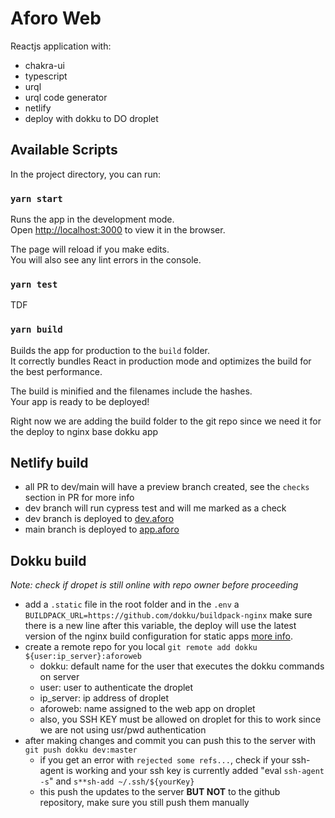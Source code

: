 # Aforo Web

Reactjs application with:

- chakra-ui
- typescript
- urql
- urql code generator
- netlify
- deploy with dokku to DO droplet

## Available Scripts

In the project directory, you can run:

### `yarn start`

Runs the app in the development mode.\
Open [http://localhost:3000](http://localhost:3000) to view it in the browser.

The page will reload if you make edits.\
You will also see any lint errors in the console.

### `yarn test`

TDF

### `yarn build`

Builds the app for production to the `build` folder.\
It correctly bundles React in production mode and optimizes the build for the best performance.

The build is minified and the filenames include the hashes.\
Your app is ready to be deployed!

Right now we are adding the build folder to the git repo since we need it for the deploy to nginx base dokku app

## Netlify build

- all PR to dev/main will have a preview branch created, see the `checks` section in PR for more info
- dev branch will run cypress test and will me marked as a check
- dev branch is deployed to [dev.aforo](https://dev.aforo.website/)
- main branch is deployed to [app.aforo](https://app.aforo.website/)

## Dokku build

_Note: check if dropet is still online with repo owner before proceeding_

- add a `.static` file in the root folder and in the `.env` a `BUILDPACK_URL=https://github.com/dokku/buildpack-nginx` make sure there is a new line after this variable, the deploy will use the latest version of the nginx build configuration for static apps [more info](https://github.com/dokku/buildpack-nginx).
- create a remote repo for you local `git remote add dokku ${user:ip_server}:aforoweb`
  - dokku: default name for the user that executes the dokku commands on server
  - user: user to authenticate the droplet
  - ip_server: ip address of droplet
  - aforoweb: name assigned to the web app on droplet
  - also, you SSH KEY must be allowed on droplet for this to work since we are not using usr/pwd authentication
- after making changes and commit you can push this to the server with `git push dokku dev:master`
  - if you get an error with `rejected some refs...`, check if your ssh-agent is working and your ssh key is currently added "eval `ssh-agent -s`" and `s**sh-add ~/.ssh/${yourKey}`
  - this push the updates to the server **BUT NOT** to the github repository, make sure you still push them manually
